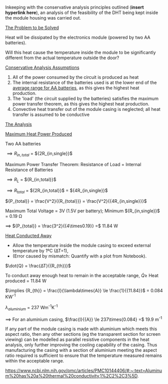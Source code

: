 Inkeeping with the conservative analysis principles outlined (**insert hyperlink here**), 
an analysis of the feasibility of the DHT being kept inside the module housing was carried out. 


<ins>The Problem to be Solved</ins>

Heat will be dissipated by the electronics module (powered by two AA batteries).

Will this heat cause the temperature inside the module to be significantly different from the actual temperature outside the door?



<ins>Conservative Analysis Assumptions</ins>

1) All of the power consumed by the circuit is produced as heat
2) The internal resistance of the batteries used is at the lower end of the [average range for AA batteries](https://www.researchgate.net/figure/Average-internal-resistance-of-AA-batteries_tbl2_379429848), as this gives the highest heat production.
3) The 'load' (the circuit supplied by the batteries) satisfies the maximum power transfer theorem, as this gives the highest heat production.
4) Convective heat transfer out of the module casing is neglected; all heat transfer is assumed to be conductive




<ins>The Analysis</ins>

<ins>Maximum Heat Power Produced</ins>

Two AA batteries

$\implies {R_{in,total}}$ = $\{2R_{in,single}}$

Maximum Power Transfer Theorem: Resistance of Load = Internal Resistance of Batteries


$\implies {R_{L}}$ = $\{R_{in,total}}$

$\implies {R_{total}}$ = $\{2R_{in,total}}$ = $\{4R_{in,single}}$

$\{P_{total}} = \frac{V^2}{\{R_{total}}} = \frac{V^2}{\{4R_{in,single}}}$

Maximum Total Voltage = 3V (1.5V per battery); Minimum $\{R_{in,single}}$ = 0.19 Ω

$\implies$ $\{P_{total}} = \frac{3^2}{\{4\times0.19}} =$ 11.84 W

<ins>Heat Conducted Away</ins>

- Allow the temperature inside the module casing to exceed external temperature by 1ºC (∆T=1),
- (Error caused by mismatch: Quantify with a plot from Notebook).

$\dot{Q} = \frac{∆T}{\{R_{th}}}$

To conduct away enough heat to remain in the acceptable range, $\dot{Q} \ge$ Heat produced $=$ 11.84 W

$\implies {R_{th}} = \frac{l}{\lambda\times{A}} \le \frac{1}{\{11.84}}$ = 0.084 KW<sup>-1</sup>

$\lambda_{aluminium}$ = 237 Wm<sup>-1</sup>K<sup>-1</sup>

$\implies$ For an aluminium casing, $\frac{l}{\{A}} \le 237\times{0.084} =$ 19.9 m<sup>-1</sup>


If any part of the module casing is made with aluminium which meets this aspect ratio, then any other sections (eg the transparent section for screen viewing) can be modelled as parallel resistive components in the heat analysis, only further improving the cooling capability of the casing. Thus manufacturing the casing with a section of aluminium meeting the aspect ratio required is sufficient to ensure that the temperature measured remains within the acceptable range. 


https://www.ncbi.nlm.nih.gov/pmc/articles/PMC10144406/#:~:text=Aluminum%20has%20a%20thermal%20conductivity,1%2C2%2C3%5D.

